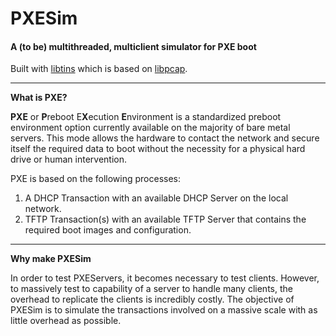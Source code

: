 # PXESim
#### A (to be) multithreaded, multiclient simulator for PXE boot

Built with [libtins](http://libtins.github.io) which is based on [libpcap](https://sourceforge.net/projects/libpcap/).

---
**What is PXE?**

**PXE** or **P**reboot E**X**ecution **E**nvironment is a standardized preboot environment option currently available on
the majority of bare metal servers. This mode allows the hardware to contact the network and secure itself the required
data to boot without the necessity for a physical hard drive or human intervention.

PXE is based on the following processes:
 1. A DHCP Transaction with an available DHCP Server on the local network.
 2. TFTP Transaction(s) with an available TFTP Server that contains the required boot images and configuration.

---
**Why make PXESim**

In order to test PXEServers, it becomes necessary to test clients. However, to massively test to capability of a server
to handle many clients, the overhead to replicate the clients is incredibly costly. The objective of PXESim is to simulate
the transactions involved on a massive scale with as little overhead as possible.
